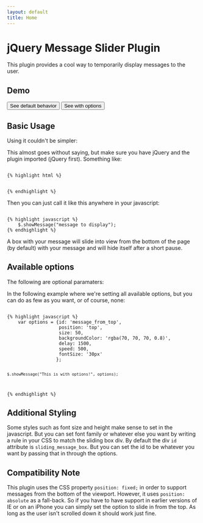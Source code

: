 ```yaml
---
layout: default
title: Home
---
```


# jQuery Message Slider Plugin
This plugin provides a cool way to temporarily display messages to the user.

## Demo
<script src="jquery.slidingmessage.js"></script>
<script>
    $(function() {    
        // on first button click, use all the defaults
        $('#button1').click(function(){
            $.showMessage("This is the default behavior");
            return false;
        });
        
        // this time use ALL the options
        $('#button2').click(function(){
            var options = {id: 'message_from_top',
                           position: 'top',
                           size: 50,
                           backgroundColor: 'rgba(70, 70, 70, 0.8)',
                           delay: 1500,
                           speed: 500,
                           fontSize: '30px'
                          };
                           
            $.showMessage("This is with options!", options);
            return false;
        });
    });
</script>

<button id="button1">See default behavior</button>
<button id="button2">See with options</button>

## Basic Usage
Using it couldn't be simpler:

This almost goes without saying, but make sure you have jQuery and the plugin imported (jQuery first). Something like:

<code>
{% highlight html %}
    <script src="jquery.js"></script>
    <script src="jquery.slidingmessage.js"></script>
{% endhighlight %}
</code>

Then you can just call it like this anywhere in your javascript:

<code>
{% highlight javascript %}
    $.showMessage("message to display");
{% endhighlight %}    
</code>

A box with your message will slide into view from the bottom of the page (by default) with your message and will hide itself after a short pause.


## Available options
The following are optional paramaters:

In the following example where we're setting all available options, but you can do as few as you want, or of course, none:

<code>
{% highlight javascript %}
    var options = {id: 'message_from_top',
                   position: 'top',
                   size: 50,
                   backgroundColor: 'rgba(70, 70, 70, 0.8)',
                   delay: 1500,
                   speed: 500,
                   fontSize: '30px'
                  };
               
    $.showMessage("This is with options!", options);
{% endhighlight %}
</code>

## Additional Styling
Some styles such as font size and height make sense to set in the javascript. But you can set font family or whatever else you want by writing a rule in your CSS to match the sliding box div. By default the div `id` attribute is `sliding_message_box`. But you can set the id to be whatever you want by passing that in through the options.

## Compatibility Note
This plugin uses the CSS property `position: fixed;` in order to support messages from the bottom of the viewport. However, it uses `position: absolute` as a fall-back. So if you have to have support in earlier versions of IE or on an iPhone you can simply set the option to slide in from the top. As long as the user isn't scrolled down it should work just fine.